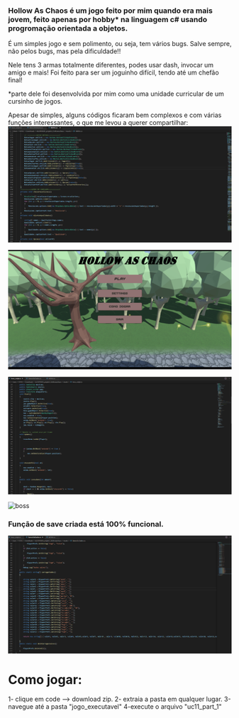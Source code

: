 ### Hollow As Chaos é um jogo feito por mim quando era mais jovem, feito apenas por hobby* na linguagem c# usando progromação orientada a objetos.

É um simples jogo e sem polimento, ou seja, tem vários bugs. Salve sempre, não pelos bugs, mas pela dificuldade!! 

Nele tens 3 armas totalmente diferentes, podes usar dash, invocar um amigo e mais!
Foi feito para ser um joguinho difícil, tendo até um chefão final!

*parte dele foi desenvolvida por mim como uma unidade curricular de um cursinho de jogos.

Apesar de simples, alguns códigos ficaram bem complexos e com várias funções interessantes, o que me levou a querer compartilhar:
![menu_code](https://github.com/AlexPereiraChaves/hollowAschaos_unity_POO_csharp/blob/main/menu_code.png)

![menu](https://github.com/AlexPereiraChaves/hollowAschaos_unity_POO_csharp/blob/main/gif_menu.gif)

![boss_code](https://github.com/AlexPereiraChaves/hollowAschaos_unity_POO_csharp/blob/main/boss_code.png)

![boss](https://github.com/AlexPereiraChaves/hollowAschaos_unity_POO_csharp/blob/main/gif_amigoture.gif)
 
 ### Função de save criada está 100% funcional.
![dados](https://github.com/AlexPereiraChaves/hollowAschaos_unity_POO_csharp/blob/main/dados_code.png)

# Como jogar:
1- clique em code --> download zip.
2- extraia a pasta em qualquer lugar.
3-navegue até a pasta "jogo_executavel"
4-execute o arquivo "uc11_part_1"
